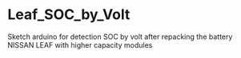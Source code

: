 # Leaf_SOC_by_Volt
Sketch arduino for detection SOC by volt after repacking the battery NISSAN LEAF with higher capacity modules
